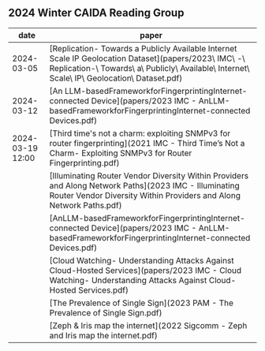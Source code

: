 ## 2024 Winter CAIDA Reading Group 

| date | paper | 
|------|-------|
| 2024-03-05 | [Replication- Towards a Publicly Available Internet Scale IP Geolocation Dataset](papers/2023\ IMC\ -\ Replication-\ Towards\ a\ Publicly\ Available\ Internet\ Scale\ IP\ Geolocation\ Dataset.pdf)
| 2024-03-12 | [An LLM-basedFrameworkforFingerprintingInternet-connected Device](papers/2023 IMC - AnLLM-basedFrameworkforFingerprintingInternet-connected Devices.pdf) |
| 2024-03-19 12:00 | [Third time's not a charm: exploiting SNMPv3 for router fingerprinting](2021 IMC - Third Time’s Not a Charm- Exploiting SNMPv3 for Router Fingerprinting.pdf) | 
|     | [Illuminating Router Vendor Diversity Within Providers and Along Network Paths](2023 IMC - Illuminating Router Vendor Diversity Within Providers and Along Network Paths.pdf) | 
|     | [AnLLM-basedFrameworkforFingerprintingInternet-connected Device](papers/2023 IMC - AnLLM-basedFrameworkforFingerprintingInternet-connected Devices.pdf) |
|     | [Cloud Watching- Understanding Attacks Against Cloud-Hosted Services](papers/2023 IMC - Cloud Watching- Understanding Attacks Against Cloud-Hosted Services.pdf) | 
|     | [The Prevalence of Single Sign](2023 PAM - The Prevalence of Single Sign.pdf) | 
|     | [Zeph & Iris map the internet](2022 Sigcomm - Zeph and Iris map the internet.pdf) | 
